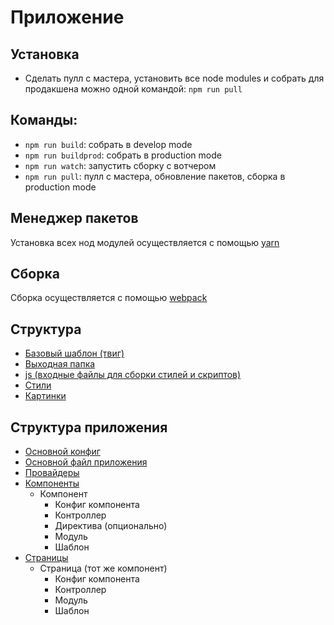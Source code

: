 #   Приложение


##  Установка

+   Сделать пулл с мастера, установить все node modules и собрать для продакшена можно одной командой: `npm run pull`

##  Команды:

+   `npm run build`: собрать в develop mode
+   `npm run buildprod`: собрать в production mode
+   `npm run watch`: запустить сборку с вотчером
+   `npm run pull`: пулл с мастера, обновление пакетов, сборка в production mode

## Менеджер пакетов

Установка всех нод модулей осуществляется с помощью [yarn](https://yarnpkg.com/lang/en/)

## Сборка

Сборка осуществляется с помощью [webpack](http://webpack.github.io/docs/)

## Структура

+   [Базовый шаблон (твиг)](/local/templates/articulmedia/layout/layout.twig)
+   [Выходная папка](/local/templates/articulmedia/assets)
+   [js (входные файлы для сборки стилей и скриптов)](/local/templates/articulmedia/js)
+   [Стили](/local/templates/articulmedia/css)
+   [Картинки](/local/templates/articulmedia/img)

## Структура приложения

+   [Основной конфиг](/local/templates/articulmedia/js/helper_config.js)
+   [Основной файл приложения](/local/templates/articulmedia/js/app/app.js)
+   [Провайдеры](/local/templates/articulmedia/js/app/providers)
+   [Компоненты](/local/templates/articulmedia/js/app/components)
    *   Компонент
        -   Конфиг компонента
        -   Контроллер
        -   Директива (опционально)
        -   Модуль
        -   Шаблон
+   [Страницы](/local/templates/articulmedia/js/app/pages)
    *   Страница (тот же компонент)
        -   Конфиг компонента
        -   Контроллер
        -   Модуль
        -   Шаблон
